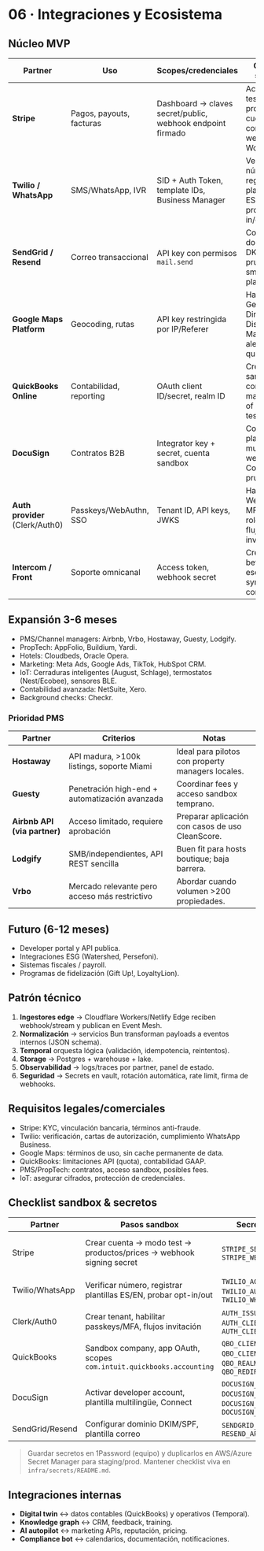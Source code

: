 # 06 · Integraciones y Ecosistema

## Núcleo MVP
| Partner | Uso | Scopes/credenciales | Checklist sandbox | Prioridad |
|---------|-----|---------------------|-------------------|-----------|
| **Stripe** | Pagos, payouts, facturas | Dashboard → claves secret/public, webhook endpoint firmado | Activar modo test, crear productos y cuentas conectadas, webhook → Worker | P0 |
| **Twilio / WhatsApp** | SMS/WhatsApp, IVR | SID + Auth Token, template IDs, Business Manager | Verificar número, registrar plantillas ES/EN, probar opt-in/out | P0 |
| **SendGrid / Resend** | Correo transaccional | API key con permisos `mail.send` | Configurar dominio DKIM, pruebas smoke con plantillas | P1 |
| **Google Maps Platform** | Geocoding, rutas | API key restringida por IP/Referer | Habilitar Geocoding, Directions, Distance Matrix, alertas de quota | P0 |
| **QuickBooks Online** | Contabilidad, reporting | OAuth client ID/secret, realm ID | Crear sandbox company, mapear chart of accounts, tests sync | P1 |
| **DocuSign** | Contratos B2B | Integrator key + secret, cuenta sandbox | Configurar plantilla multilingüe, webhook Connect, prueba firma | P1 |
| **Auth provider** (Clerk/Auth0) | Passkeys/WebAuthn, SSO | Tenant ID, API keys, JWKS | Habilitar WebAuthn + MFA, sync roles RBAC, flujo invitaciones | P0 |
| **Intercom / Front** | Soporte omnicanal | Access token, webhook secret | Crear inbox beta, flow de escalamiento, sync tags con CRM | P2 |

## Expansión 3-6 meses
- PMS/Channel managers: Airbnb, Vrbo, Hostaway, Guesty, Lodgify.
- PropTech: AppFolio, Buildium, Yardi.
- Hotels: Cloudbeds, Oracle Opera.
- Marketing: Meta Ads, Google Ads, TikTok, HubSpot CRM.
- IoT: Cerraduras inteligentes (August, Schlage), termostatos (Nest/Ecobee), sensores BLE.
- Contabilidad avanzada: NetSuite, Xero.
- Background checks: Checkr.

### Prioridad PMS
| Partner | Criterios | Notas |
|---------|----------|-------|
| **Hostaway** | API madura, >100k listings, soporte Miami | Ideal para pilotos con property managers locales. |
| **Guesty** | Penetración high-end + automatización avanzada | Coordinar fees y acceso sandbox temprano. |
| **Airbnb API (via partner)** | Acceso limitado, requiere aprobación | Preparar aplicación con casos de uso CleanScore. |
| **Lodgify** | SMB/independientes, API REST sencilla | Buen fit para hosts boutique; baja barrera. |
| **Vrbo** | Mercado relevante pero acceso más restrictivo | Abordar cuando volumen >200 propiedades. |

## Futuro (6-12 meses)
- Developer portal y API publica.
- Integraciones ESG (Watershed, Persefoni).
- Sistemas fiscales / payroll.
- Programas de fidelización (Gift Up!, LoyaltyLion).

## Patrón técnico
1. **Ingestores edge** → Cloudflare Workers/Netlify Edge reciben webhook/stream y publican en Event Mesh.
2. **Normalización** → servicios Bun transforman payloads a eventos internos (JSON schema).
3. **Temporal** orquesta lógica (validación, idempotencia, reintentos).
4. **Storage** → Postgres + warehouse + lake.
5. **Observabilidad** → logs/traces por partner, panel de estado.
6. **Seguridad** → Secrets en vault, rotación automática, rate limit, firma de webhooks.

## Requisitos legales/comerciales
- Stripe: KYC, vinculación bancaria, términos anti-fraude.
- Twilio: verificación, cartas de autorización, cumplimiento WhatsApp Business.
- Google Maps: términos de uso, sin cache permanente de data.
- QuickBooks: limitaciones API (quota), contabilidad GAAP.
- PMS/PropTech: contratos, acceso sandbox, posibles fees.
- IoT: asegurar cifrados, protección de credenciales.

## Checklist sandbox & secretos
| Partner | Pasos sandbox | Secretos a crear | Evidencia |
|---------|---------------|------------------|-----------|
| Stripe | Crear cuenta → modo test → productos/prices → webhook signing secret | `STRIPE_SECRET_KEY`, `STRIPE_WEBHOOK_SECRET` | Ejecutar eventos test en Postman/Pact |
| Twilio/WhatsApp | Verificar número, registrar plantillas ES/EN, probar opt-in/out | `TWILIO_ACCOUNT_SID`, `TWILIO_AUTH_TOKEN`, `TWILIO_WHATSAPP_NUMBER` | Captura mensaje demo |
| Clerk/Auth0 | Crear tenant, habilitar passkeys/MFA, flujos invitación | `AUTH_ISSUER`, `AUTH_CLIENT_ID`, `AUTH_CLIENT_SECRET` | Login demo documentado |
| QuickBooks | Sandbox company, app OAuth, scopes `com.intuit.quickbooks.accounting` | `QBO_CLIENT_ID`, `QBO_CLIENT_SECRET`, `QBO_REALM_ID`, `QBO_REDIRECT_URI` | Factura/sync test |
| DocuSign | Activar developer account, plantilla multilingüe, Connect | `DOCUSIGN_CLIENT_ID`, `DOCUSIGN_CLIENT_SECRET`, `DOCUSIGN_ACCOUNT_ID`, `DOCUSIGN_WEBHOOK_SECRET` | Sobre firmado modo demo |
| SendGrid/Resend | Configurar dominio DKIM/SPF, plantilla correo | `SENDGRID_API_KEY` / `RESEND_API_KEY` | Email prueba deliverability |

> Guardar secretos en 1Password (equipo) y duplicarlos en AWS/Azure Secret Manager para staging/prod. Mantener checklist viva en `infra/secrets/README.md`.

## Integraciones internas
- **Digital twin** ↔ datos contables (QuickBooks) y operativos (Temporal). 
- **Knowledge graph** ↔ CRM, feedback, training.
- **AI autopilot** ↔ marketing APIs, reputación, pricing.
- **Compliance bot** ↔ calendarios, documentación, notificaciones.
